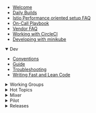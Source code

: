 
- [Welcome](Home)
- [Daily Builds](Daily%20Builds)
- [Istio Performance oriented setup FAQ](Istio-Performance-oriented-setup-FAQ)
- [On\-Call Playbook](On-Call%20Playbook)
- [Vendor FAQ](Vendor-FAQ)
- [Working with CircleCI](Working-with-CircleCI)
- [Developing with minikube](Developing-with-minikube)

<details open>
  <summary>Dev</summary>

- [Conventions](Dev-Conventions)
- [Guide](Dev-Guide)
- [Troubleshooting](Dev-Troubleshooting)
- [Writing Fast and Lean Code](Dev-Writing-Fast-and-Lean-Code)

</details>

<details>
  <summary>Working Groups</summary>

- [API Management](API-Management-WG)
- [Config](Config-WG)
- [Environments](Environments-WG)
- [Networking](Networking-WG)
- [Perf & Scalability](Perf-and-Scalability-WG)
- [Policies & Telemetry](Policies-and-Telemetry-WG)
- [Test & Release](Test-and-Release-WG)
</details>

<details>
  <summary>Hot Topics</summary>

- [API Management](API-Management-Hot-Topics)
- [Config](Config-Hot-Topics)
- [Environments](Environments-Hot-Topics)
- [Networking](Networking-Hot-Topics)
- [Perf & Scalability](Perf-and-Scalability-Hot-Topics)
- [Policies & Telemetry](Policies-and-Telemetry-Hot-Topics)
- [Test & Release](Test-and-Release-Hot-Topics)
</details>

<details>
  <summary>Mixer</summary>

- [Adapter Dev Guide](Mixer-Adapter-Dev-Guide)
- [Adapter Walkthrough](Mixer-Adapter-Walkthrough)
- [Running a Local Instance](Mixer-Running-a-Local-Instance)
- [Template Dev Guide](Mixer-Template-Dev-Guide)
- [Using a Custom Adapter](Mixer-Using-a-Custom-Adapter)

</details>

<details>
  <summary>Pilot</summary>

- [Proxy redirection](Proxy-Redirection)

</details>

<details>
  <summary>Releases</summary>

- [v0.2.1](v0.2.1)
- [v0.2.10](v0.2.10)
- [v0.2.12](v0.2.12)
- [v0.2.2](v0.2.2)
- [v0.2.4](v0.2.4)
- [v0.2.6](v0.2.6)
- [v0.2.7](v0.2.7)
- [v0.2.9](v0.2.9)
- [v0.3.0](v0.3.0)
- [v0.4.0](v0.4.0)
- [v0.5.1](v0.5.1)
</details>
